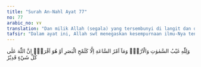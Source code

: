 ```yaml
---
title: "Surah An-Nahl Ayat 77"
no: 77
arabic_no: ٧٧
translation: "Dan milik Allah (segala) yang tersembunyi di langit dan di bumi. Urusan kejadian Kiamat itu, hanya seperti sekejap mata atau lebih cepat (lagi). Sesungguhnya Allah Mahakuasa atas segala sesuatu."
tafsir: "Dalam ayat ini, Allah swt menegaskan kesempurnaan ilmu-Nya tentang hal-hal yang gaib dan kemahakuasaan-Nya. Di antara hal yang gaib itu ialah segala yang berada di luar jangkauan indra dan akal pikiran manusia, baik yang ada di langit, maupun yang ada di bumi. Hanya Allah swt yang mengetahui tentang apa yang ada di luar alam nyata ini.\n\nMeskipun pengetahuan umat manusia tentang angkasa luar dan keadaan bumi saat ini sangat maju, namun yang belum mereka ketahui jauh lebih besar. Ketika manusia sampai ke bulan, masih terbentang di muka mereka kegaiban dan kerahasiaan yang ada di planet Mars, Venus, dan lain-lain. Padahal planet-planet tersebut bagaikan butir-butir pasir di tengah sahara yang luas jika dibanding dengan keluasan alam semesta ini.\n\nDemikian pula mengenai keadaan bumi ini. Tidak seorang pun sarjana geologi yang dapat memperkirakan dengan tepat kapan terjadinya gempa bumi atau meletusnya gunung berapi. Bahkan pada diri manusia sendiri masih ada hal-hal yang merupakan misteri atau rahasia Allah yang belum diketahui manusia, walaupun sejak berabad-abad para ahli dalam bidang masing-masing berusaha memikirkan dan mengungkapkannya. Tidak se-orang pun yang dapat memastikan apa yang akan dialami besok, kapan kematian datang kepadanya, dan di manakah dia akan dikuburkan. Semua itu merupakan soal yang gaib bagi manusia. Namun demikian, ketidaktahuan itu adalah rahmat Allah yang besar bagi manusia. Mereka dapat menyusun rencana dan tindakan-tindakan yang sesuai dengan keinginan mereka.\n\nHari kiamat termasuk pula hal gaib. Allah swt menyebutkan secara khusus tentang hari kiamat karena masalah itu banyak mendapat penolakan dan sanggahan pada setiap zaman dan setiap bangsa. Bahkan banyak orang yang mengingkarinya, dan menyatakan sebagai suatu hal yang tidak mungkin terjadi.\n\nAllah merahasiakan waktu datangnya hari kiamat agar manusia tidak menghentikan kegiatan hidupnya. Seharusnya manusia tidak perlu memikir-kan kapan hari kiamat itu terjadi, karena hal itu adalah urusan Allah. Yang penting bagi mereka adalah menjalani kehidupan sesuai dengan petunjuk-petunjuk yang telah ditetapkan oleh Allah swt.\n\nPersoalan hari kiamat bagi Allah swt sangatlah mudah. Kecepatan waktu peristiwa itu berlangsung secepat kedipan mata atau lebih cepat lagi. Kecepatan ini menurut waktu yang bisa digambarkan oleh hitungan manusia karena pengaturan Allah terhadap alam semesta ini sesungguhnya tidak dapat dihubungkan dengan ruang dan waktu. Mudah atau sukar, dan cepat atau lambat adalah ukuran manusia. Allah sesungguhnya sangat kuasa atas segala perkara. Bila Allah berkehendak atas sesuatu, Dia pun berfirman, \"Kun (Jadilah),\" maka terciptalah sesuatu itu. Tidak satu pun yang dapat menghalangi kehendak-Nya."
---
```

وَلِلّٰهِ غَيْبُ السَّمٰوٰتِ وَالْاَرْضِۗ وَمَآ اَمْرُ السَّاعَةِ اِلَّا كَلَمْحِ الْبَصَرِ اَوْ هُوَ اَقْرَبُۗ اِنَّ اللّٰهَ عَلٰى كُلِّ شَيْءٍ قَدِيْرٌ 
